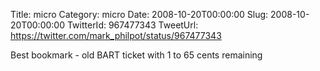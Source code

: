 Title: micro
Category: micro
Date: 2008-10-20T00:00:00
Slug: 2008-10-20T00:00:00
TwitterId: 967477343
TweetUrl: https://twitter.com/mark_philpot/status/967477343

Best bookmark - old BART ticket with 1 to 65 cents remaining